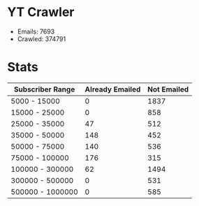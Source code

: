 # YT Crawler
- Emails: 7693
- Crawled: 374791

# Stats
| Subscriber Range  | Already Emailed | Not Emailed |
|-------|-------|-------|
| 5000 - 15000 | 0 | 1837 |
| 15000 - 25000 | 0 | 858 |
| 25000 - 35000 | 47 | 512 |
| 35000 - 50000 | 148 | 452 |
| 50000 - 75000 | 140 | 536 |
| 75000 - 100000 | 176 | 315 |
| 100000 - 300000 | 62 | 1494 |
| 300000 - 500000 | 0 | 531 |
| 500000 - 1000000 | 0 | 585 |
